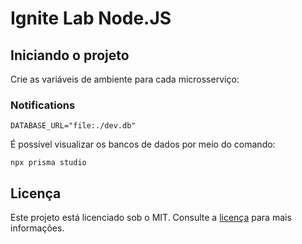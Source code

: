 # Ignite Lab Node.JS

## Iniciando o projeto

Crie as variáveis de ambiente para cada microsserviço:

### Notifications

```env
DATABASE_URL="file:./dev.db"
```

É possível visualizar os bancos de dados por meio do comando:

```shell
npx prisma studio
```

## Licença

Este projeto está licenciado sob o MIT. Consulte a [licença](LICENSE) para mais informações.
